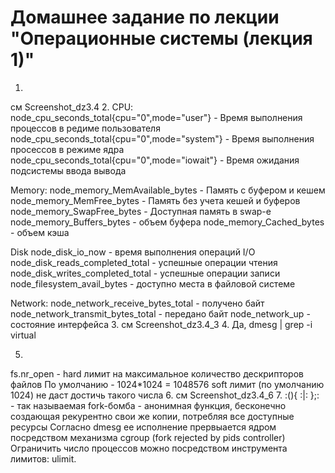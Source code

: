 # Домашнее задание по лекции "Операционные системы (лекция 1)"
1.
см Screenshot_dz3.4
2. 
CPU:
node_cpu_seconds_total{cpu="0",mode="user"} - Время выполнения процессов в редиме пользователя
node_cpu_seconds_total{cpu="0",mode="system"} - Время выполнения просессов в режиме ядра
node_cpu_seconds_total{cpu="0",mode="iowait"} - Время ожидания подсистемы ввода вывода

Memory:
node_memory_MemAvailable_bytes - Память с буфером и кешем
node_memory_MemFree_bytes - Память без учета кешей и буферов
node_memory_SwapFree_bytes - Доступная память в swap-е
node_memory_Buffers_bytes - объем буфера 
node_memory_Cached_bytes - объем кэша

Disk
node_disk_io_now - время выполнения операций I/O
node_disk_reads_completed_total - успешные операции чтения
node_disk_writes_completed_total - успешные операции записи
node_filesystem_avail_bytes - доступно места в файловой системе

Network:
node_network_receive_bytes_total - получено байт
node_network_transmit_bytes_total - передано байт
node_network_up - состояние интерфейса
3.
см Screenshot_dz3.4_3
4.
Да,
dmesg | grep -i virtual

5.
fs.nr_open - hard лимит на максимальное количество дескрипторов файлов
По умолчанию - 1024*1024 = 1048576
 soft лимит (по умолчанию 1024) не даст достичь такого числа
6.
см Screenshot_dz3.4_6
7. 
:(){ :|: };: - так называемая fork-бомба - анонимная функция, бесконечно создающая рекурентно свои же копии, потребляя все доступные ресурсы
Согласно dmesg ее исполнение прервыается ядром посредством механизма cgroup (fork rejected by pids controller)
Ограничить число процессов можно посредством инструмента лимитов: ulimit.